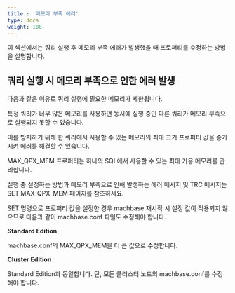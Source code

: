 ```yaml
---
title : '메모리 부족 에러'
type: docs
weight: 100
---
```


이 섹션에서는 쿼리 실행 후 메모리 부족 에러가 발생했을 때 프로퍼티를 수정하는 방법을 설명합니다.

## 쿼리 실행 시 메모리 부족으로 인한 에러 발생

다음과 같은 이유로 쿼리 실행에 필요한 메모리가 제한됩니다.

특정 쿼리가 너무 많은 메모리를 사용하면 동시에 실행 중인 다른 쿼리가 메모리 부족으로 실행되지 못할 수 있습니다.

이를 방지하기 위해 한 쿼리에서 사용할 수 있는 메모리의 최대 크기 프로퍼티 값을 증가시켜 에러를 해결할 수 있습니다.

MAX_QPX_MEM 프로퍼티는 하나의 SQL에서 사용할 수 있는 최대 가용 메모리를 관리합니다.

실행 중 설정하는 방법과 메모리 부족으로 인해 발생하는 에러 메시지 및 TRC 메시지는 SET MAX_QPX_MEM 페이지를 참조하세요.

SET 명령으로 프로퍼티 값을 설정한 경우 machbase 재시작 시 설정 값이 적용되지 않으므로 다음과 같이 machbase.conf 파일도 수정해야 합니다.

**Standard Edition**

machbase.conf의 MAX_QPX_MEM을 더 큰 값으로 수정합니다.

**Cluster Edition**

Standard Edition과 동일합니다. 단, 모든 클러스터 노드의 machbase.conf를 수정해야 합니다.
